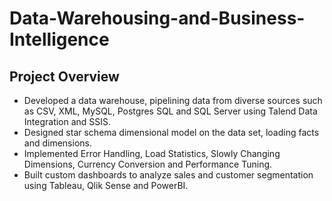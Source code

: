 # Data-Warehousing-and-Business-Intelligence

## Project Overview
*	Developed a data warehouse, pipelining data from diverse sources such as CSV, XML, MySQL, Postgres SQL and SQL Server using Talend Data Integration and SSIS. 
*	Designed star schema dimensional model on the data set, loading facts and dimensions. 
*	Implemented Error Handling, Load Statistics, Slowly Changing Dimensions, Currency Conversion and Performance Tuning. 
*	Built custom dashboards to analyze sales and customer segmentation using Tableau, Qlik Sense and PowerBI.


